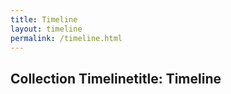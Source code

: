 ```yaml
---
title: Timeline
layout: timeline
permalink: /timeline.html
---
```

## Collection Timelinetitle: Timeline

